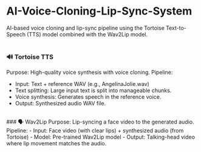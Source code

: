 # AI-Voice-Cloning-Lip-Sync-System
AI-based voice cloning and lip-sync pipeline using the Tortoise Text-to-Speech (TTS) model combined with the Wav2Lip model. 
<br><br>
### 🔊 Tortoise TTS
Purpose: High-quality voice synthesis with voice cloning.
Pipeline:
- Input: Text + reference WAV (e.g., AngelinaJolie.wav)
- Text splitting: Large input text is split into manageable chunks.
- Voice synthesis: Generates speech in the reference voice.
- Output: Synthesized audio WAV file.
<br>
### 🗣️ Wav2Lip
Purpose: Lip-syncing a face video to the generated audio.
Pipeline:
- Input: Face video (with clear lips) + synthesized audio (from Tortoise)
- Model: Pre-trained Wav2Lip model
- Output: Talking-head video where lip movement matches the audio.
